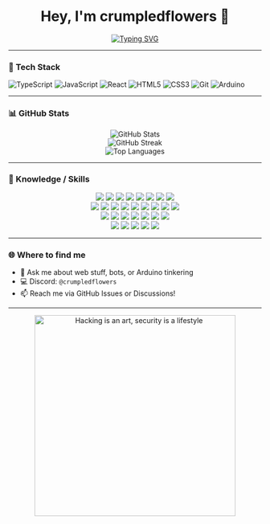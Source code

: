 <h1 align="center">Hey, I'm crumpledflowers 🌸</h1>

<!-- Typing SVG -->
<p align="center">
  <a href="https://github.com/crumpledflowers">
    <img src="https://readme-typing-svg.demolab.com?font=Fira+Code&size=22&pause=1000&color=f9689d&center=true&vCenter=true&width=500&lines=tutorial+copy-paster;arduino+tinkerer;web+dev+in+progress;breaking+things+on+purpose;vibing+with+console.logs" alt="Typing SVG" />
  </a>
</p>

---

### 🧰 Tech Stack

![TypeScript](https://img.shields.io/badge/-TypeScript-black?style=flat-square&logo=typescript)
![JavaScript](https://img.shields.io/badge/-JavaScript-black?style=flat-square&logo=javascript)
![React](https://img.shields.io/badge/-React-black?style=flat-square&logo=react)
![HTML5](https://img.shields.io/badge/-HTML5-black?style=flat-square&logo=html5)
![CSS3](https://img.shields.io/badge/-CSS3-black?style=flat-square&logo=css3)
![Git](https://img.shields.io/badge/-Git-black?style=flat-square&logo=git)
![Arduino](https://img.shields.io/badge/-Arduino-black?style=flat-square&logo=arduino)

---

### 📊 GitHub Stats

<p align="center">
  <img src="https://github-readme-stats.vercel.app/api?username=crumpledflowers&show_icons=true&theme=radical" alt="GitHub Stats" />
  <br />
  <img src="https://streak-stats.demolab.com?user=crumpledflowers&theme=radical" alt="GitHub Streak" />
  <br />
  <img src="https://github-readme-stats.vercel.app/api/top-langs/?username=crumpledflowers&layout=compact&theme=radical" alt="Top Languages" />
</p>

---

### 🧠 Knowledge / Skills

<p align="center">

<img src="https://img.shields.io/badge/-Burp%20Suite-black?logo=burpsuite&logoColor=orange"/>
<img src="https://img.shields.io/badge/-Metasploit-black?logo=metasploit&logoColor=white"/>
<img src="https://img.shields.io/badge/-Wireshark-black?logo=wireshark&logoColor=blue"/>
<img src="https://img.shields.io/badge/-Bash-black?logo=gnubash&logoColor=white"/>
<img src="https://img.shields.io/badge/-Python-black?logo=python"/>
<img src="https://img.shields.io/badge/-Linux-black?logo=linux"/>
<img src="https://img.shields.io/badge/-Go-black?logo=go"/>
<img src="https://img.shields.io/badge/-Git-black?logo=git"/>

<br>

<img src="https://img.shields.io/badge/-Debian-black?logo=debian"/>
<img src="https://img.shields.io/badge/-Docker-black?logo=docker"/>
<img src="https://img.shields.io/badge/-Flutter-black?logo=flutter"/>
<img src="https://img.shields.io/badge/-C-black?logo=c"/>
<img src="https://img.shields.io/badge/-C++-black?logo=c%2B%2B"/>
<img src="https://img.shields.io/badge/-Java-black?logo=java"/>
<img src="https://img.shields.io/badge/-HTML5-black?logo=html5"/>
<img src="https://img.shields.io/badge/-CSS3-black?logo=css3"/>
<img src="https://img.shields.io/badge/-JavaScript-black?logo=javascript"/>

<br>

<img src="https://img.shields.io/badge/-BlackArch-black?logo=archlinux&logoColor=red"/>
<img src="https://img.shields.io/badge/-MongoDB-black?logo=mongodb"/>
<img src="https://img.shields.io/badge/-ExpressJS-black?logo=express"/>
<img src="https://img.shields.io/badge/-React-black?logo=react"/>
<img src="https://img.shields.io/badge/-Parrot%20OS-black?logo=linux&logoColor=green"/>
<img src="https://img.shields.io/badge/-Node.js-black?logo=node.js"/>
<img src="https://img.shields.io/badge/-Ubuntu-black?logo=ubuntu"/>

<br>

<img src="https://img.shields.io/badge/-Kali%20Linux-black?logo=kalilinux&logoColor=blue"/>
<img src="https://img.shields.io/badge/-VS%20Code-black?logo=visualstudiocode"/>
<img src="https://img.shields.io/badge/-Bugcrowd-black?logo=bugcrowd"/>
<img src="https://img.shields.io/badge/-HackerOne-black?logo=hackerone"/>
<img src="https://img.shields.io/badge/-Intigriti-black?logo=intigriti"/>

</p>

---

### 🌐 Where to find me

- 💬 Ask me about web stuff, bots, or Arduino tinkering  
- 💻 Discord: `@crumpledflowers`  
- 📫 Reach me via GitHub Issues or Discussions!

---
<!-- Footer -->
<p align="center">
  <img src="https://see.fontimg.com/api/renderfont4/z8mYw/eyJyIjoiZnMiLCJoIjo1NCwidyI6MTI1MCwiZnMiOjQzLCJmZ2MiOiIjRTdDRkFBIiwiYmdjIjoiIzAwMDAwMCIsInQiOjF9/SGFja2luZyBpcyBhbiBhcnQsIHNlY3VyaXR5IGlzIGEgbGlmZXN0eWxl/karasha.png" width="400" alt="Hacking is an art, security is a lifestyle">
</p>
